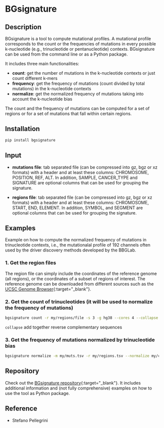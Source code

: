 # BGsignature

## Description

BGsignature is a tool to compute mutational profiles. A mutational profile corresponds to the count or the frequencies of mutations in every possible k-nucleotide (e.g., trinucleotide or pentanucleotide) contexts. BGsignature can be used from the command line or as a Python package.

It includes three main functionalities:

* __count__: get the number of mutations in the k-nucleotide contexts or just count different k-mers
* __frequency__: get the frequency of mutations (count divided by total mutations) in the k-nucleotide contexts
* __normalize__: get the normalized frequency of mutations taking into account the k-nucleotide bias

The count and the frequency of mutations can be computed for a set of regions or for a set of mutations that fall within certain regions.

## Installation 

```bash
pip install bgsignature
```

## Input

* __mutations file__: tab separated file (can be compressed into gz, bgz or xz formats) with a header and at least these columns: CHROMOSOME, POSITION, REF, ALT. In addition, SAMPLE, CANCER_TYPE and SIGNATURE are optional columns that can be used for grouping the signature.

* __regions file__: tab separated file (can be compressed into gz, bgz or xz formats) with a header and at least these columns: CHROMOSOME, START, END, ELEMENT. In addition, SYMBOL, and SEGMENT are optional columns that can be used for grouping the signature.

## Examples

Example on how to compute the normalized frequency of mutations in trinucleotide contexts, i.e., the mutationalal profile of 192 channels often used by the driver discovery methods developed by the BBGLab.

### 1. Get the region files

The region file can simply include the coordinates of the reference genome (all regions), or the coordinates of a subset of regions of interest. The reference genome can be downloaded from different sources such as the [UCSC Genome Browser](https://genome.ucsc.edu/cgi-bin/hgTables){:target="_blank"}.

### 2. Get the count of trinucleotides (it will be used to normalize the frequency of mutations)

```bash
bgsignature count -r my/regions/file -s 3 -g hg38 --cores 4 --collapse --exclude-N -o my/count.json
```

`collapse` add together reverse complementary sequences

### 3. Get the frequency of mutations normalized by trinucleotide bias

```bash
bgsignature normalize -m my/muts.tsv -r my/regions.tsv --normalize my/count.json -s 3 -g hg38 --collapse --cores 4 -o my/mut_profile.json
```

## Repository
Check out the [BGsignature repository](https://bitbucket.org/bgframework/bgsignature/src/master/){:target="_blank"}. It includes additional information and (not fully comprehensive) examples on how to use the tool as Python package.

## Reference
- Stefano Pellegrini
